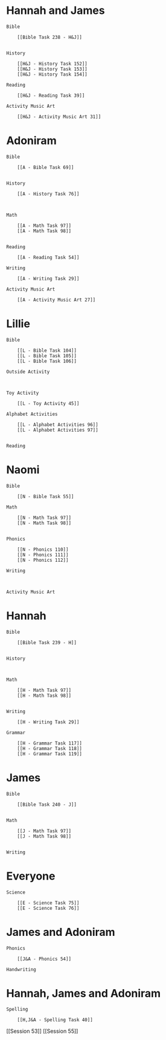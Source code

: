 # Hannah and James

	Bible

		[[Bible Task 238 - H&J]]
		

	History

		[[H&J - History Task 152]]
		[[H&J - History Task 153]]
		[[H&J - History Task 154]]

	Reading

		[[H&J - Reading Task 39]]

	Activity Music Art

		[[H&J - Activity Music Art 31]]
# Adoniram

	Bible

		[[A - Bible Task 69]]
		

	History

		[[A - History Task 76]]
		
		

	Math

		[[A - Math Task 97]]
		[[A - Math Task 98]]
		

	Reading

		[[A - Reading Task 54]]

	Writing

		[[A - Writing Task 29]]

	Activity Music Art

		[[A - Activity Music Art 27]]

# Lillie

	Bible

		[[L - Bible Task 104]]
		[[L - Bible Task 105]]
		[[L - Bible Task 106]]

	Outside Activity

		

	Toy Activity

		[[L - Toy Activity 45]]

	Alphabet Activities

		[[L - Alphabet Activities 96]]
		[[L - Alphabet Activities 97]]
		

	Reading

		

# Naomi

	Bible

		[[N - Bible Task 55]]

	Math

		[[N - Math Task 97]]
		[[N - Math Task 98]]
		

	Phonics

		[[N - Phonics 110]]
		[[N - Phonics 111]]
		[[N - Phonics 112]]

	Writing

		

	Activity Music Art

		

# Hannah

	Bible

		[[Bible Task 239 - H]]
		

	History

		

	Math

		[[H - Math Task 97]]
		[[H - Math Task 98]]
		

	Writing

		[[H - Writing Task 29]]

	Grammar

		[[H - Grammar Task 117]]
		[[H - Grammar Task 118]]
		[[H - Grammar Task 119]]
# James

	Bible

		[[Bible Task 240 - J]]
		

	Math

		[[J - Math Task 97]]
		[[J - Math Task 98]]
		

	Writing

		

# Everyone

	Science

		[[E - Science Task 75]]
		[[E - Science Task 76]]

# James and Adoniram

	Phonics

		[[J&A - Phonics 54]]

	Handwriting

		
# Hannah, James and Adoniram

	Spelling

		[[H,J&A - Spelling Task 40]]

[[Session 53]]
[[Session 55]]
